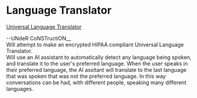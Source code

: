 # Language Translator

<a href="https://universal-language-translator.pages.dev/">Universal Language Translator</a>

--UNdeR CoNSTructiON__ <br>
Will attempt to make an encrypted HIPAA compliant Universal Language Translator. <br>
Will use an AI assistant to automatically detect any language being spoken, and translate it to the user's preferred language.
When the user speaks in their preferred language, the AI assitant will translate to the last language that was spoken that was not the preferred language. In this way conversations can be had, with different people, speaking many different languages. 
